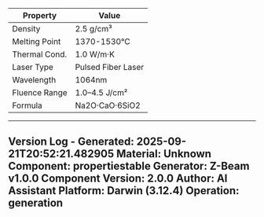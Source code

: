 | Property | Value |
|----------|-------|
| Density | 2.5 g/cm³ |
| Melting Point | 1370-1530°C |
| Thermal Cond. | 1.0 W/m·K |
| Laser Type | Pulsed Fiber Laser |
| Wavelength | 1064nm |
| Fluence Range | 1.0–4.5 J/cm² |
| Formula | Na2O·CaO·6SiO2 |


---
Version Log - Generated: 2025-09-21T20:52:21.482905
Material: Unknown
Component: propertiestable
Generator: Z-Beam v1.0.0
Component Version: 2.0.0
Author: AI Assistant
Platform: Darwin (3.12.4)
Operation: generation
---